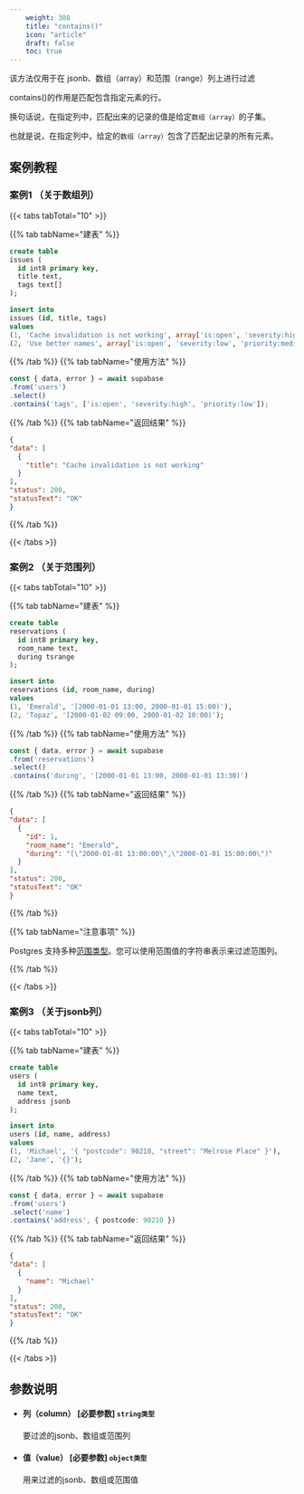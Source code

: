 ```yaml
---
    weight: 308
    title: "contains()"
    icon: "article"
    draft: false
    toc: true
---
```



该方法仅用于在 jsonb、数组（array）和范围（range）列上进行过滤

contains()的作用是匹配包含指定元素的行。

换句话说，在指定列中，匹配出来的记录的值是给定`数组（array）`的子集。

也就是说，在指定列中，给定的`数组（array）`包含了匹配出记录的所有元素。



## 案例教程

### 案例1 （关于数组列）

{{< tabs tabTotal="10" >}}
 
{{% tab tabName="建表" %}}



  ```sql
create table
  issues (
    id int8 primary key,
    title text,
    tags text[]
  );

insert into
  issues (id, title, tags)
values
  (1, 'Cache invalidation is not working', array['is:open', 'severity:high', 'priority:low']),
  (2, 'Use better names', array['is:open', 'severity:low', 'priority:medium']);

  ```



{{% /tab %}}
{{% tab tabName="使用方法" %}}



  ```ts
const { data, error } = await supabase
  .from('users')
  .select()
  .contains('tags', ['is:open', 'severity:high', 'priority:low']);  
  ```



{{% /tab %}}
{{% tab tabName="返回结果" %}}



  ```json
{
  "data": [
    {
      "title": "Cache invalidation is not working"
    }
  ],
  "status": 200,
  "statusText": "OK"
}

  ```



{{% /tab %}}


{{< /tabs >}}

### 案例2 （关于范围列）


{{< tabs tabTotal="10" >}}
 
{{% tab tabName="建表" %}}



  ```sql
create table
  reservations (
    id int8 primary key,
    room_name text,
    during tsrange
  );

insert into
  reservations (id, room_name, during)
values
  (1, 'Emerald', '[2000-01-01 13:00, 2000-01-01 15:00)'),
  (2, 'Topaz', '[2000-01-02 09:00, 2000-01-02 10:00)');

  ```



{{% /tab %}}
{{% tab tabName="使用方法" %}}



  ```ts
const { data, error } = await supabase
  .from('reservations')
  .select()
  .contains('during', '[2000-01-01 13:00, 2000-01-01 13:30)')
  ```



{{% /tab %}}
{{% tab tabName="返回结果" %}}



  ```json
{
  "data": [
    {
      "id": 1,
      "room_name": "Emerald",
      "during": "[\"2000-01-01 13:00:00\",\"2000-01-01 15:00:00\")"
    }
  ],
  "status": 200,
  "statusText": "OK"
}
  ```



{{% /tab %}}

{{% tab tabName="注意事项" %}}



Postgres 支持多种[范围类型](https://www.postgresql.org/docs/current/rangetypes.html)。您可以使用范围值的字符串表示来过滤范围列。



{{% /tab %}}

{{< /tabs >}}






### 案例3 （关于jsonb列）

{{< tabs tabTotal="10" >}}
 
{{% tab tabName="建表" %}}



  ```sql
create table
  users (
    id int8 primary key,
    name text,
    address jsonb
  );

insert into
  users (id, name, address)
values
  (1, 'Michael', '{ "postcode": 90210, "street": "Melrose Place" }'),
  (2, 'Jane', '{}');
  ```



{{% /tab %}}
{{% tab tabName="使用方法" %}}



  ```ts
const { data, error } = await supabase
  .from('users')
  .select('name')
  .contains('address', { postcode: 90210 })
  ```



{{% /tab %}}
{{% tab tabName="返回结果" %}}



  ```json
{
  "data": [
    {
      "name": "Michael"
    }
  ],
  "status": 200,
  "statusText": "OK"
}
  ```



{{% /tab %}}


{{< /tabs >}}









## 参数说明


<ul className="method-list-group">
  
<li className="method-list-item">
  <h4 className="method-list-item-label">
    <span className="method-list-item-label-name">
      列（column）
    </span>
    <span className="method-list-item-label-badge required">
      [必要参数]
    </span>
    <span className="method-list-item-validation">
      <code>string类型</code>
    </span>
  </h4>
  <div class="method-list-item-description">

要过滤的jsonb、数组或范围列

  </div>
  
</li>


<li className="method-list-item">
  <h4 className="method-list-item-label">
    <span className="method-list-item-label-name">
      值（value）
    </span>
    <span className="method-list-item-label-badge required">
      [必要参数]
    </span>
    <span className="method-list-item-validation">
      <code>object类型</code>
    </span>
  </h4>
  <div class="method-list-item-description">

用来过滤的jsonb、数组或范围值

  </div>
  
</li>

</ul>











